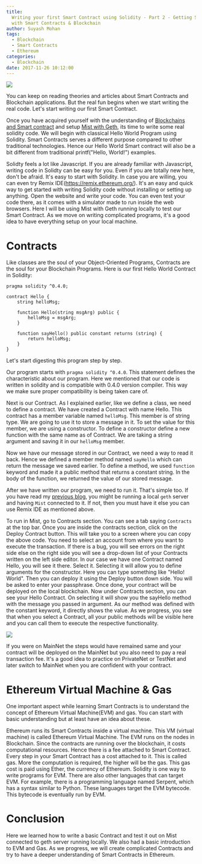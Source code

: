 ```yaml
---
title:
  Writing your first Smart Contract using Solidity - Part 2 - Getting Started
  with Smart Contracts & Blockchain
author: Suyash Mohan
tags:
  - Blockchain
  - Smart Contracts
  - Ethereum
categories:
  - Blockchain
date: 2017-11-26 10:12:00
---
```


![](/images/first_smart_contract.png)

You can keep on reading theories and articles about Smart Contracts and Blockchain applications. But the real fun begins when we start writing the real code. Let's start writing our first Smart Contract.

<!-- more -->

Once you have acquired yourself with the understanding of [Blockchains and Smart contract](/posts/getting-started-with-smart-contracts-blockchain-part-0-understanding-basics/) and setup [Mist with Geth](/posts/setting-up-geth-mist-testrpc-part-1-getting-start-with-smart-contracts/), its time to write some real solidity code. We will begin with classical Hello World Program using Solidity. Smart Contracts serves a different purpose compared to other traditional technologies. Hence our Hello World Smart contract will also be a bit different from traditional printf("Hello, World!") examples.

Solidty feels a lot like Javascript. If you are already familiar with Javascript, writing code in Solidty can be easy for you. Even if you are totally new here, don't be afraid. It's easy to start with Solidity. In case you are willing, you can even try Remix IDE(https://remix.ethereum.org/). It's an easy and quick way to get started with writing Solidity code without installing or setting up anything. Open the website and write your code. You can even test your code there, as it comes with a simulator made to run inside the web browsers. Here I will be using Mist with Geth running locally to test our Smart Contract. As we move on writing complicated programs, it's a good idea to have everything setup on your local machine. 

# Contracts

Like classes are the soul of your Object-Oriented Programs, Contracts are the soul for your Blockchain Programs. Here is our first Hello World Contract in Solidity:

```
pragma solidity ^0.4.0;

contract Hello {
    string helloMsg;
    
    function Hello(string msgArg) public {
        helloMsg = msgArg;
    }
    
    function sayHello() public constant returns (string) {
        return helloMsg;
    }
}
```

Let's start digesting this program step by step.

Our program starts with `pragma solidity ^0.4.0`. This statement defines the characteristic about our program. Here we mentioned that our code is written in solidity and is compatible with 0.4.0 version compiler. This way we make sure proper compatibility is being taken care of.

Next is our Contract. As I explained earlier, like we define a class, we need to define a contract. We have created a Contract with name Hello. This contract has a member variable named `helloMsg`. This member is of string type. We are going to use it to store a message in it. To set the value for this member, we are using a constructor. To define a constructor define a new function with the same name as of Contract. We are taking a string argument and saving it in our `helloMsg` member.

Now we have our message stored in our Contract, we need a way to read it back. Hence we defined a member method named `sayHello` which can return the message we saved earlier. To define a method, we used `function` keyword and made it a public method that returns a constant string. In the body of the function, we returned the value of our stored message.

After we have written our program, we need to run it. That's simple too. If you have read my [previous blog](/posts/setting-up-geth-mist-testrpc-part-1-getting-start-with-smart-contracts/), you might be running a local `geth` server and having `Mist` connected to it. If not, then you must have it else you can use Remix IDE as mentioned above.

To run in Mist, go to Contracts section. You can see a tab saying `Contracts` at the top bar. Once you are inside the contracts section, click on the Deploy Contract button. This will take you to a screen where you can copy the above code. You need to select an account from where you want to execute the transaction. If there is a bug, you will see errors on the right side else on the right side you will see a drop-down list of your Contracts written on the left side editor. In our case we have one Contract named Hello, you will see it there. Select it. Selecting it will allow you to define arguments for the constructor. Here you can type something like "Hello! World". Then you can deploy it using the Deploy button down side. You will be asked to enter your passphrase. Once done, your contract will be deployed on the local blockchain. Now under Contracts section, you can see your Hello Contract. On selecting it will show you the sayHello method with the message you passed in argument. As our method was defined with the constant keyword, it directly shows the value. As we progress, you see that when you select a Contract, all your public methods will be visible here and you can call them to execute the respective functionality.

![](/images/mist_contract_code_hello.png)

If you were on MainNet the steps would have remained same and your contract will be deployed on the MainNet but you also need to pay a real transaction fee. It's a good idea to practice on PrivateNet or TestNet and later switch to MainNet when you are confident with your contract.

# Ethereum Virtual Machine & Gas

One important aspect while learning Smart Contracts is to understand the concept of Ethereum Virtual Machine(EVM) and gas. You can start with basic understanding but at least have an idea about these. 

Ethereum runs its Smart Contracts inside a virtual machine. This VM (virtual machine) is called Ethereum Virtual Machine. The EVM runs on the nodes in Blockchain. Since the contracts are running over the blockchain, it costs computational resources. Hence there is a fee attached to Smart Contract. Every step in your Smart Contract has a cost attached to it. This is called gas. More the computation is required, the higher will be the gas. This gas cost is paid using Ether, the currency of Ethereum. Solidity is one way to write programs for EVM. There are also other languages that can target EVM. For example, there is a programming language named Serpent, which has a syntax similar to Python. These languages target the EVM bytecode. This bytecode is eventually run by EVM. 

# Conclusion

Here we learned how to write a basic Contract and test it out on Mist connected to geth server running locally. We also had a basic introduction to EVM and Gas. As we progress, we will create complicated Contracts and try to have a deeper understanding of Smart Contracts in Ethereum.
